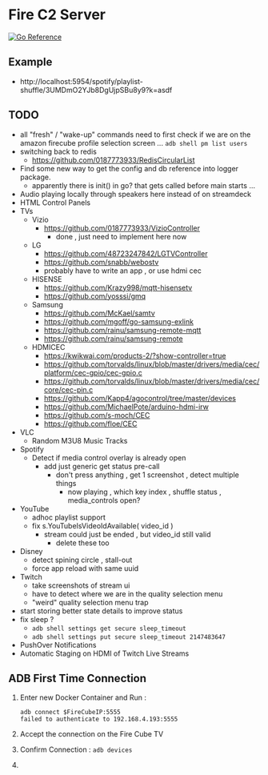 # Fire C2 Server

[![Go Reference](https://pkg.go.dev/badge/github.com/0187773933/FireC2Server.svg)](https://pkg.go.dev/github.com/0187773933/FireC2Server)

## Example

- http://localhost:5954/spotify/playlist-shuffle/3UMDmO2YJb8DgUjpSBu8y9?k=asdf

## TODO

- all "fresh" / "wake-up" commands need to first check if we are on the amazon firecube profile selection screen ...
	`adb shell pm list users`
- switching back to redis
	- https://github.com/0187773933/RedisCircularList
- Find some new way to get the config and db reference into logger package.
	- apparently there is init() in go? that gets called before main starts ...
- Audio playing locally through speakers here instead of on streamdeck
- HTML Control Panels
- TVs
	- Vizio
		- https://github.com/0187773933/VizioController
			- done , just need to implement here now
	- LG
		- https://github.com/48723247842/LGTVController
		- https://github.com/snabb/webostv
		- probably have to write an app , or use hdmi cec
	- HISENSE
		- https://github.com/Krazy998/mqtt-hisensetv
		- https://github.com/yosssi/gmq
	- Samsung
		- https://github.com/McKael/samtv
		- https://github.com/mgoff/go-samsung-exlink
		- https://github.com/rainu/samsung-remote-mqtt
		- https://github.com/rainu/samsung-remote
	- HDMICEC
		- https://kwikwai.com/products-2/?show-controller=true
		- https://github.com/torvalds/linux/blob/master/drivers/media/cec/platform/cec-gpio/cec-gpio.c
		- https://github.com/torvalds/linux/blob/master/drivers/media/cec/core/cec-pin.c
		- https://github.com/Kapp4/agocontrol/tree/master/devices
		- https://github.com/MichaelPote/arduino-hdmi-irw
		- https://github.com/s-moch/CEC
		- https://github.com/floe/CEC
- VLC
	- Random M3U8 Music Tracks
- Spotify
	- Detect if media control overlay is already open
		- add just generic get status pre-call
			- don't press anything , get 1 screenshot , detect multiple things
				- now playing , which key index , shuffle status , media_controls open?
- YouTube
	- adhoc playlist support
	- fix s.YouTubeIsVideoIdAvailable( video_id )
		- stream could just be ended , but video_id still valid
			- delete these too
- Disney
	- detect spining circle , stall-out
	- force app reload with same uuid
- Twitch
	- take screenshots of stream ui
	- have to detect where we are in the quality selection menu
	- "weird" quality selection menu trap
- start storing better state details to improve status
- fix sleep ?
	- `adb shell settings get secure sleep_timeout`
	- `adb shell settings put secure sleep_timeout 2147483647`
- PushOver Notifications
- Automatic Staging on HDMI of Twitch Live Streams

## ADB First Time Connection

1. Enter new Docker Container and Run :

	```
	adb connect $FireCubeIP:5555
	failed to authenticate to 192.168.4.193:5555
	```

2. Accept the connection on the Fire Cube TV
3. Confirm Connection :
	`adb devices`
4.
